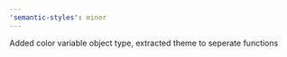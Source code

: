 ```yaml
---
'semantic-styles': minor
---
```


Added color variable object type, extracted theme to seperate functions
